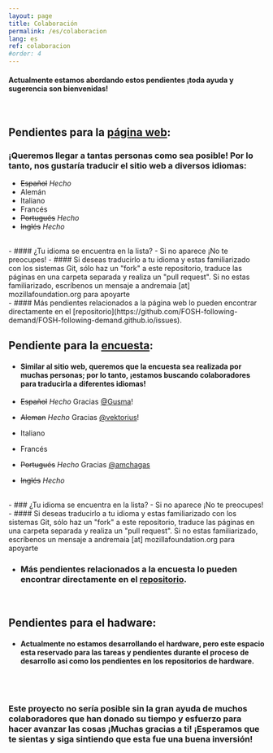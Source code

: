 ```yaml
---
layout: page
title: Colaboración
permalink: /es/colaboracion
lang: es
ref: colaboracion
#order: 4
---
```

#### Actualmente estamos abordando estos pendientes ¡toda ayuda y sugerencia son bienvenidas!
<br>

## Pendientes para la [página web](https://fosh-following-demand.github.io/en/home):
### ¡Queremos llegar a tantas personas como sea posible! Por lo tanto, nos gustaría traducir el sitio web a diversos idiomas:
 - ~~Español~~ *Hecho*
 - Alemán
 - Italiano
 - Francés
 - ~~Portugués~~ *Hecho*
 - ~~Inglés~~ *Hecho*

<br>
- #### ¿Tu idioma se encuentra en la lista? - Si no aparece ¡No te preocupes!
   - #### Si deseas traducirlo a tu idioma y estas familiarizado con los sistemas Git, sólo haz un "fork" a este repositorio, traduce las páginas en una carpeta separada y realiza un "pull request". Si no estas familiarizado, escríbenos un mensaje a andremaia [at] mozillafoundation.org para apoyarte 

<br>
- #### Más pendientes relacionados a la página web lo pueden encontrar directamente en el [repositorio](https://github.com/FOSH-following-demand/FOSH-following-demand.github.io/issues).
<br>

## Pendiente para la [encuesta](https://github.com/FOSH-following-demand/map_fosh_demand):
- #### Similar al sitio web, queremos que la encuesta sea realizada por muchas personas; por lo tanto, ¡estamos buscando colaboradores para traducirla a diferentes idiomas!

 - ~~Español~~ *Hecho* Gracias [@Gusma](https://github.com/gusma)!
 - ~~Aleman~~ *Hecho* Gracias [@vektorius](https://github.com/vektorious)!
 - Italiano
 - Francés
 - ~~Portugués~~ *Hecho* Gracias [@amchagas](https://github.com/amchagas)
 - ~~Inglés~~ *Hecho* 

<br>
 - ### ¿Tu idioma se encuentra en la lista? - Si no aparece ¡No te preocupes!
   - #### Si deseas traducirlo a tu idioma y estas familiarizado con los sistemas Git, sólo haz un "fork" a este repositorio, traduce las páginas en una carpeta separada y realiza un "pull request". Si no estas familiarizado, escríbenos un mensaje a andremaia [at] mozillafoundation.org para apoyarte

- ### Más pendientes relacionados a la encuesta lo pueden encontrar directamente en el [repositorio](https://github.com/FOSH-following-demand/FOSH-following-demand.github.io/issues).
<br>

## Pendientes para el hadware:
- #### Actualmente no estamos desarrollando el hardware, pero este espacio esta reservado para las tareas y pendientes durante el proceso de desarrollo asi como los pendientes en los repositorios de hardware.

<br>
<br>

### Este proyecto no sería posible sin la gran ayuda de muchos colaboradores que han donado su tiempo y esfuerzo para hacer avanzar las cosas ¡Muchas gracias a ti! ¡Esperamos que te sientas y siga sintiendo que esta fue una buena inversión!
